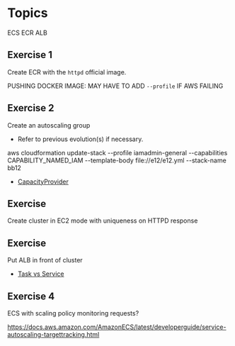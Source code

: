# Topics

ECS
ECR
ALB


## Exercise 1
Create ECR with the `httpd` official image.

PUSHING DOCKER IMAGE: MAY HAVE TO ADD `--profile` IF AWS FAILING

## Exercise 2
Create an autoscaling group
- Refer to previous evolution(s) if necessary. 

aws cloudformation update-stack --profile iamadmin-general --capabilities CAPABILITY_NAMED_IAM --template-body file://e12/e12.yml --stack-name bb12


- [CapacityProvider](https://docs.aws.amazon.com/AWSCloudFormation/latest/UserGuide/aws-resource-ecs-capacityprovider.html)

## Exercise 
Create cluster in EC2 mode with uniqueness on HTTPD response

## Exercise 
Put ALB in front of cluster

- [Task vs Service](https://stackoverflow.com/questions/42960678/)

## Exercise 4  
ECS with scaling policy monitoring requests? 

https://docs.aws.amazon.com/AmazonECS/latest/developerguide/service-autoscaling-targettracking.html